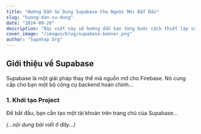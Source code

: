 ```yaml
---
title: "Hướng Dẫn Sử Dụng Supabase Cho Người Mới Bắt Đầu"
slug: "huong-dan-su-dung"
date: "2024-09-26"
description: "Bài viết này sẽ hướng dẫn bạn từng bước cách thiết lập và sử dụng các tính năng cốt lõi của Supabase như Database, Authentication một cách hiệu quả."
cover_image: "/images/blog/supabase-banner.png"
author: "Sapnhap Org"
---
```


## Giới thiệu về Supabase

Supabase là một giải pháp thay thế mã nguồn mở cho Firebase. Nó cung cấp cho bạn một bộ công cụ backend hoàn chỉnh...

### 1. Khởi tạo Project

Để bắt đầu, bạn cần tạo một tài khoản trên trang chủ của Supabase...

*(...nội dung bài viết ở đây...)*